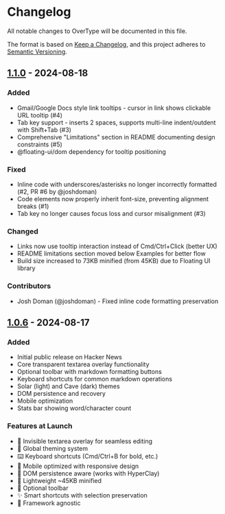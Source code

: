 # Changelog

All notable changes to OverType will be documented in this file.

The format is based on [Keep a Changelog](https://keepachangelog.com/en/1.0.0/),
and this project adheres to [Semantic Versioning](https://semver.org/spec/v2.0.0.html).

## [1.1.0] - 2024-08-18

### Added
- Gmail/Google Docs style link tooltips - cursor in link shows clickable URL tooltip (#4)
- Tab key support - inserts 2 spaces, supports multi-line indent/outdent with Shift+Tab (#3)
- Comprehensive "Limitations" section in README documenting design constraints (#5)
- @floating-ui/dom dependency for tooltip positioning

### Fixed
- Inline code with underscores/asterisks no longer incorrectly formatted (#2, PR #6 by @joshdoman)
- Code elements now properly inherit font-size, preventing alignment breaks (#1)
- Tab key no longer causes focus loss and cursor misalignment (#3)

### Changed
- Links now use tooltip interaction instead of Cmd/Ctrl+Click (better UX)
- README limitations section moved below Examples for better flow
- Build size increased to 73KB minified (from 45KB) due to Floating UI library

### Contributors
- Josh Doman (@joshdoman) - Fixed inline code formatting preservation

## [1.0.6] - 2024-08-17

### Added
- Initial public release on Hacker News
- Core transparent textarea overlay functionality
- Optional toolbar with markdown formatting buttons
- Keyboard shortcuts for common markdown operations
- Solar (light) and Cave (dark) themes
- DOM persistence and recovery
- Mobile optimization
- Stats bar showing word/character count

### Features at Launch
- 👻 Invisible textarea overlay for seamless editing
- 🎨 Global theming system
- ⌨️ Keyboard shortcuts (Cmd/Ctrl+B for bold, etc.)
- 📱 Mobile optimized with responsive design
- 🔄 DOM persistence aware (works with HyperClay)
- 🚀 Lightweight ~45KB minified
- 🎯 Optional toolbar
- ✨ Smart shortcuts with selection preservation
- 🔧 Framework agnostic

[1.1.0]: https://github.com/panphora/overtype/compare/v1.0.6...v1.1.0
[1.0.6]: https://github.com/panphora/overtype/releases/tag/v1.0.6